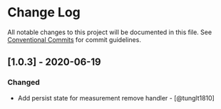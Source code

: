 # Change Log

All notable changes to this project will be documented in this file.
See [Conventional Commits](https://conventionalcommits.org) for commit guidelines.

## [1.0.3] - 2020-06-19
### Changed
- Add persist state for measurement remove handler - [@tunglt1810]